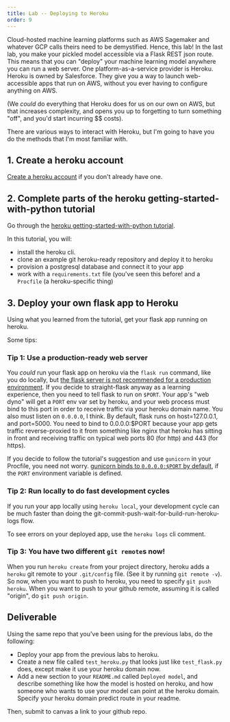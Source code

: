 ```yaml
---
title: Lab -- Deploying to Heroku
order: 9
---
```


Cloud-hosted machine learning platforms such as AWS Sagemaker and whatever GCP calls theirs
need to be demystified. Hence, this lab! In the last lab, you make your pickled
model accessible via a Flask REST json route. This means that you can "deploy"
your machine learning model anywhere you can run a web server. One platform-as-a-service
provider is Heroku. Heroku is owned by Salesforce. They give you a way to launch web-accessible apps that run on
AWS, without you ever having to configure anything on AWS.

(We _could_ do everything that Heroku does for us on our own on AWS, but that increases
complexity, and opens you up to forgetting to turn something "off", and you'd start incurring
$$ costs).

There are various ways to interact with Heroku, but I'm going to have you do the methods that I'm
most familiar with.

## 1. Create a heroku account

[Create a heroku account](https://signup.heroku.com/dc) if you don't already have one.

## 2. Complete parts of the heroku getting-started-with-python tutorial

Go through the [heroku getting-started-with-python tutorial](https://devcenter.heroku.com/articles/getting-started-with-python).

In this tutorial, you will:
* install the heroku cli.
* clone an example git heroku-ready repository and deploy it to heroku
* provision a postgresql database and connect it to your app
* work with a `requirements.txt` file (you've seen this before! and a `Procfile` (a heroku-specific thing)

## 3. Deploy your own flask app to Heroku

Using what you learned from the tutorial, get your flask app running on heroku.

Some tips:

### Tip 1: Use a production-ready web server

You _could_ run your flask app on heroku via the `flask run` command, like you do locally, but
[the flask server is not recommended for a production environment](https://devcenter.heroku.com/articles/python-gunicorn). If you decide to straight-flask anyway
as a learning experience, then you need to tell flask to run on `$PORT`. Your app's "web dyno" will
get a `PORT` env var set by heroku, and your web process must bind to this port in order to receive
traffic via your heroku domain name. You also must listen on `0.0.0.0`, I think. By default, flask runs on
host=127.0.0.1, and port=5000. You need to bind to 0.0.0.0:$PORT because your app gets traffic
reverse-proxied to it from something like nginx that heroku has sitting in front and receiving
traffic on typical web ports 80 (for http) and 443 (for https).

If you decide to follow the tutorial's suggestion and use `gunicorn` in your Procfile, you need not worry.
[gunicorn binds to `0.0.0.0:$PORT` by default](https://docs.gunicorn.org/en/stable/settings.html#bind),
if the `PORT` environment variable is defined.

### Tip 2: Run locally to do fast development cycles

If you run your app locally using `heroku local`, your development cycle can be much faster than doing the
git-commit-push-wait-for-build-run-heroku-logs flow.

To see errors on your deployed app, use the `heroku logs` cli comment.

### Tip 3: You have two different `git remote`s now!

When you run `heroku create` from your project directory, heroku adds a `heroku`
git remote to your `.git/config` file. (See it by running `git remote -v`).
So now, when you want to push to heroku, you need to specify `git push heroku`.
When you want to push to your github remote, assuming it is called "origin", do
`git push origin`.

## Deliverable

Using the same repo that you've been using for the previous labs, do the following:
* Deploy your app from the previous labs to heroku.
* Create a new file called `test_heroku.py` that looks just like `test_flask.py`
  does, except make it use your heroku domain now.
* Add a new section to your `README.md` called `Deployed model`, and describe something like how the model is hosted on heroku, and how
  someone who wants to use your model can point at the heroku domain. Specify your heroku domain predict route in your readme.

Then, submit to canvas a link to your github repo.
